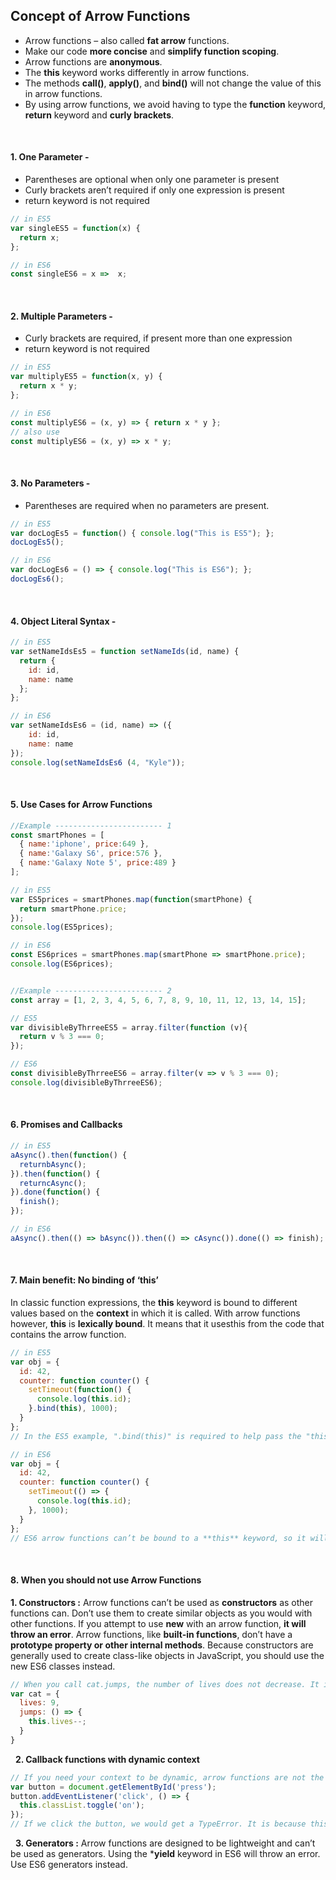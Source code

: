 ## **Concept of Arrow Functions**

* Arrow functions – also called **fat arrow** functions.
* Make our code **more concise** and **simplify function scoping**.
* Arrow functions are **anonymous**.
* The **this** keyword works differently in arrow functions.
* The methods **call()**, **apply()**, and **bind()** will not change the value of this in arrow functions.
* By using arrow functions, we avoid having to type the **function** keyword, **return** keyword and **curly brackets**.

&nbsp;
#### 1. One Parameter - 
* Parentheses are optional when only one parameter is present
* Curly brackets aren’t required if only one expression is present
* return keyword is not required

```javascript
// in ES5
var singleES5 = function(x) {
  return x;
};

// in ES6
const singleES6 = x =>  x;
```

&nbsp;
#### 2. Multiple Parameters -
* Curly brackets are required, if present more than one expression
* return keyword is not required

```javascript
// in ES5
var multiplyES5 = function(x, y) {
  return x * y;
};

// in ES6
const multiplyES6 = (x, y) => { return x * y };
// also use
const multiplyES6 = (x, y) => x * y;
```

&nbsp;
#### 3. No Parameters -
* Parentheses are required when no parameters are present.

```javascript
// in ES5
var docLogEs5 = function() { console.log("This is ES5"); };
docLogEs5();

// in ES6
var docLogEs6 = () => { console.log("This is ES6"); };
docLogEs6();
```

&nbsp;
#### 4. Object Literal Syntax -

```javascript
// in ES5
var setNameIdsEs5 = function setNameIds(id, name) {
  return {
    id: id,
    name: name
  };
};

// in ES6
var setNameIdsEs6 = (id, name) => ({ 
    id: id, 
    name: name 
});
console.log(setNameIdsEs6 (4, "Kyle"));
```

&nbsp;
#### 5. Use Cases for Arrow Functions

```javascript
//Example ------------------------ 1
const smartPhones = [
  { name:'iphone', price:649 },
  { name:'Galaxy S6', price:576 },
  { name:'Galaxy Note 5', price:489 }
];

// in ES5
var ES5prices = smartPhones.map(function(smartPhone) {
  return smartPhone.price;
});
console.log(ES5prices);

// in ES6
const ES6prices = smartPhones.map(smartPhone => smartPhone.price);
console.log(ES6prices);


//Example ------------------------ 2
const array = [1, 2, 3, 4, 5, 6, 7, 8, 9, 10, 11, 12, 13, 14, 15];

// ES5
var divisibleByThrreeES5 = array.filter(function (v){
  return v % 3 === 0;
});

// ES6
const divisibleByThrreeES6 = array.filter(v => v % 3 === 0);
console.log(divisibleByThrreeES6);
```

&nbsp;
#### 6. Promises and Callbacks

```javascript
// in ES5
aAsync().then(function() {
  returnbAsync();
}).then(function() {
  returncAsync();
}).done(function() {
  finish();
});

// in ES6
aAsync().then(() => bAsync()).then(() => cAsync()).done(() => finish);
```

&nbsp;
#### 7. Main benefit: No binding of ‘this’
In classic function expressions, the **this** keyword is bound to different values based on the **context** in which it is called. With arrow functions however, **this** is **lexically bound**. It means that it usesthis from the code that contains the arrow function.

```javascript
// in ES5
var obj = {
  id: 42,
  counter: function counter() {
    setTimeout(function() {
      console.log(this.id);
    }.bind(this), 1000);
  }
};
// In the ES5 example, ".bind(this)" is required to help pass the "this" context into the function. Otherwise, by default "this" would be undefined.

// in ES6
var obj = {
  id: 42,
  counter: function counter() {
    setTimeout(() => {
      console.log(this.id);
    }, 1000);
  }
};
// ES6 arrow functions can’t be bound to a **this** keyword, so it will lexically go up a scope, and use the value of **this** in the scope in which it was defined.
```

&nbsp;
#### 8. When you should not use Arrow Functions
**1. Constructors :**
Arrow functions can’t be used as **constructors** as other functions can. Don’t use them to create similar objects as you would with other functions. If you attempt to use **new** with an arrow function, **it will throw an error**. Arrow functions, like **built-in functions**, don’t have a **prototype property or other internal methods**. Because constructors are generally used to create class-like objects in JavaScript, you should use the new ES6 classes instead.

```javascript
// When you call cat.jumps, the number of lives does not decrease. It is because this is not bound to anything, and will inherit the value of this from its parent scope.
var cat = {
  lives: 9,
  jumps: () => {
    this.lives--;
  }
}
```

&nbsp;
**2. Callback functions with dynamic context**
```javascript
// If you need your context to be dynamic, arrow functions are not the right choice. Take a look at this event handler below:
var button = document.getElementById('press');
button.addEventListener('click', () => {
  this.classList.toggle('on');
});
// If we click the button, we would get a TypeError. It is because this is not bound to the button, but instead bound to its parent scope.
```

&nbsp;
**3. Generators :**
Arrow functions are designed to be lightweight and can’t be used as generators. Using the ***yield** keyword in ES6 will throw an error. Use ES6 generators instead.






